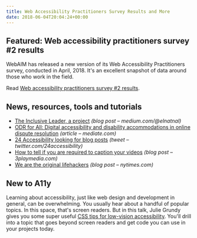 ```yaml
---
title: Web Accessibility Practitioners Survey Results and More
date: 2018-06-04T20:04:24+00:00
---
```


## Featured: Web accessibility practitioners survey #2 results

WebAIM has released a new version of its Web Accessibility Practitioners survey, conducted in April, 2018. It's an excellent snapshot of data around those who work in the field.

Read [Web accessibility practitioners survey #2 results](https://webaim.org/projects/practitionersurvey2/).

## News, resources, tools and tutorials

- [The Inclusive Leader, a project](https://medium.com/@elnatnal/the-inclusive-leader-a-project-654ef4c2f49b) *(blog post – medium.com/@elnatnal)*
- [ODR for All: Digital accessibility and disability accommodations in online dispute resolution](https://www.mediate.com/articles/larsond2.cfm) *(article – mediate.com)*
- [24 Accessibility looking for blog posts](https://twitter.com/24accessibility/status/1001850722336436225) *(tweet – twitter.com/24accessibility)*
- [How to tell if you are required to caption your videos](https://www.3playmedia.com/2018/05/30/how-to-tell-if-you-are-required-to-caption-your-videos/) *(blog post – 3playmedia.com)*
- [We are the original lifehackers](https://nytimes.com/2018/05/30/opinion/disability-design-lifehacks.html) *(blog post – nytimes.com)*

## New to A11y

Learning about accessibility, just like web design and development in general, can be overwhelming. You usually hear about a handful of popular topics. In this space, that's screen readers. But in this talk, Julie Grundy gives you some super useful [CSS tips for low-vision accessibility](https://www.youtube.com/watch?v=Wq2-cZ-vZBc). You'll drill into a topic that goes beyond screen readers and get code you can use in your projects today.
